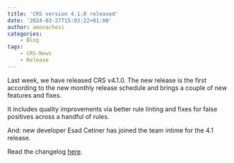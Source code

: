 ```yaml
---
title: 'CRS version 4.1.0 released'
date: '2024-03-27T15:03:22+01:00'
author: amonachesi
categories:
    - Blog
tags:
    - CRS-News
    - Release
---
```


Last week, we have released CRS v4.1.0. The new release is the first according to the new monthly release schedule and brings a couple of new features and fixes.

It includes quality improvements via better rule linting and fixes for false positives across a handful of rules.

And: new developer Esad Cetiner has joined the team intime for the 4.1 release.

Read the changelog [here](https://github.com/coreruleset/coreruleset/releases/tag/v4.1.0).